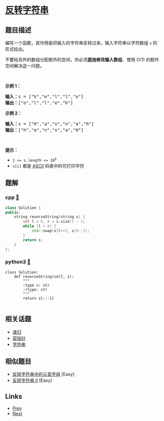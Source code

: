 
# [反转字符串](https://leetcode-cn.com/problems/reverse-string)

## 题目描述

<p>编写一个函数，其作用是将输入的字符串反转过来。输入字符串以字符数组 <code>s</code> 的形式给出。</p>

<p>不要给另外的数组分配额外的空间，你必须<strong><a href="https://baike.baidu.com/item/原地算法" target="_blank">原地</a>修改输入数组</strong>、使用 O(1) 的额外空间解决这一问题。</p>

<p>&nbsp;</p>

<p><strong>示例 1：</strong></p>

<pre>
<strong>输入：</strong>s = ["h","e","l","l","o"]
<strong>输出：</strong>["o","l","l","e","h"]
</pre>

<p><strong>示例 2：</strong></p>

<pre>
<strong>输入：</strong>s = ["H","a","n","n","a","h"]
<strong>输出：</strong>["h","a","n","n","a","H"]</pre>

<p>&nbsp;</p>

<p><strong>提示：</strong></p>

<ul>
	<li><code>1 &lt;= s.length &lt;= 10<sup>5</sup></code></li>
	<li><code>s[i]</code> 都是 <a href="https://baike.baidu.com/item/ASCII" target="_blank">ASCII</a> 码表中的可打印字符</li>
</ul>


## 题解

### cpp [🔗](reverse-string.cpp) 
```cpp
class Solution {
public:
    string reverseString(string s) {
        int l = 0, r = s.size() - 1;
        while (l < r) {
            std::swap(s[l++], s[r--]);
        }
        return s;
    }
};
```
### python3 [🔗](reverse-string.py) 
```python3
class Solution:
    def reverseString(self, s):
        """
        :type s: str
        :rtype: str
        """
        return s[::-1]
        
```


## 相关话题

- [递归](../../tags/recursion.md) 
- [双指针](../../tags/two-pointers.md) 
- [字符串](../../tags/string.md) 


## 相似题目

- [反转字符串中的元音字母](../reverse-vowels-of-a-string/README.md)  [Easy] 
- [反转字符串 II](../reverse-string-ii/README.md)  [Easy] 


## Links

- [Prev](../integer-break/README.md) 
- [Next](../reverse-vowels-of-a-string/README.md) 


